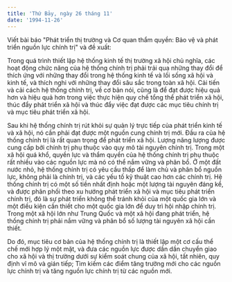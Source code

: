 ```yaml
---
title: 'Thứ Bảy, ngày 26 tháng 11'
date: '1994-11-26'
---
```


Viết bài báo "Phát triển thị trường và Cơ quan thẩm quyền: Bảo vệ và phát triển nguồn lực chính trị" và đề xuất:

Trong quá trình thiết lập hệ thống kinh tế thị trường xã hội chủ nghĩa, các hoạt động chức năng của hệ thống chính trị phải trải qua những thay đổi để thích ứng với những thay đổi trong hệ thống kinh tế và lối sống xã hội và kinh tế, và thích nghi với những thay đổi sâu sắc trong toàn xã hội. Cải tiến và cải cách hệ thống chính trị, về cơ bản nói, cũng là để đạt được hiệu quả hơn và hiệu quả hơn trong việc thực hiện quy chế tổng thể phát triển xã hội, thúc đẩy phát triển xã hội và thúc đẩy việc đạt được các mục tiêu chính trị và mục tiêu phát triển xã hội.

Sau khi hệ thống chính trị rút khỏi sự quản lý trực tiếp của phát triển kinh tế và xã hội, nó cần phải đạt được một nguồn cung chính trị mới. Đầu ra của hệ thống chính trị là rất quan trọng để phát triển xã hội. Lượng năng lượng được cung cấp bởi chính trị phụ thuộc vào quy mô tài nguyên chính trị. Trong một xã hội quá khổ, quyền lực và thẩm quyền của hệ thống chính trị phụ thuộc rất nhiều vào các nguồn lực mà nó có thể nắm vững và phân bổ. Ở một đất nước nhỏ, hệ thống chính trị có yêu cầu thấp để làm chủ và phân bổ nguồn lực, không phải là chính trị, và các yếu tố kỹ thuật cao hơn các chính trị. Hệ thống chính trị có một số tiền nhất định hoặc một lượng tài nguyên đáng kể, và được phân phối theo xu hướng phát triển xã hội và mục tiêu phát triển chính trị, đó là sự phát triển không thể tránh khỏi của một quốc gia lớn và một điều kiện cần thiết cho một quốc gia lớn để duy trì hội nhập chính trị. Trong một xã hội lớn như Trung Quốc và một xã hội đang phát triển, hệ thống chính trị phải nắm vững và phân bổ số lượng tài nguyên xã hội cần thiết.

Do đó, mục tiêu cơ bản của hệ thống chính trị là thiết lập một cơ cấu thể chế mới hợp lý một mặt, và đưa các nguồn lực được dần dần chuyển giao cho xã hội và thị trường dưới sự kiểm soát chung của xã hội, tất nhiên, quy định vĩ mô và gián tiếp; Tìm kiếm các điểm tăng trưởng mới cho các nguồn lực chính trị và tăng nguồn lực chính trị từ các nguồn mới.

